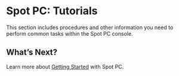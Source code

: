 <meta name="robots" content="noindex">

# Spot PC: Tutorials

This section includes procedures and other information you need to perform common tasks within the Spot PC console.

## What’s Next?

Learn more about [Getting Started](spot-pc/getting-started/) with Spot PC.
